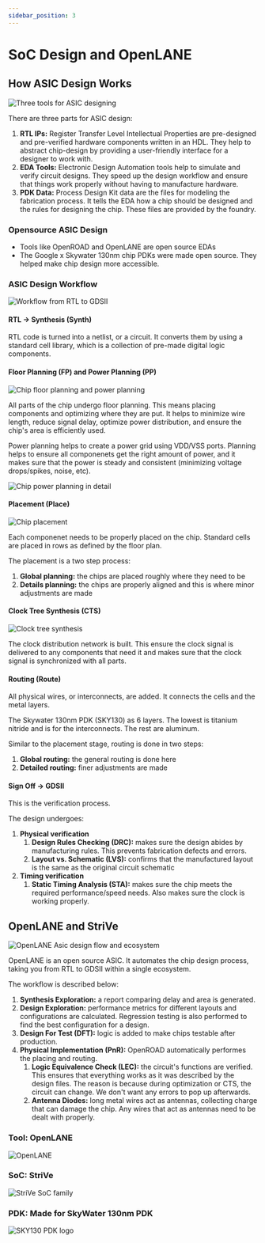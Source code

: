 ```yaml
---
sidebar_position: 3
---
```


# SoC Design and OpenLANE

## How ASIC Design Works

![Three tools for ASIC designing](./SoC-Design-and-Openlane-Images/asic-tools.png)

There are three parts for ASIC design:

1. **RTL IPs:** Register Transfer Level Intellectual Properties are pre-designed and pre-verified hardware components written in an HDL. They help to abstract chip-design by providing a user-friendly interface for a designer to work with.
2. **EDA Tools:** Electronic Design Automation tools help to simulate and verify circuit designs. They speed up the design workflow and ensure that things work properly without having to manufacture hardware.
3. **PDK Data:** Process Design Kit data are the files for modeling the fabrication process. It tells the EDA how a chip should be designed and the rules for designing the chip. These files are provided by the foundry.

### Opensource ASIC Design

* Tools like OpenROAD and OpenLANE are open source EDAs
* The Google x Skywater 130nm chip PDKs were made open source. They helped make chip design more accessible.

### ASIC Design Workflow

![Workflow from RTL to GDSII](./SoC-Design-and-Openlane-Images/RTL-to-GDSII.png)

#### RTL → Synthesis (Synth)

RTL code is turned into a netlist, or a circuit. It converts them by using a standard cell library, which is a collection of pre-made digital logic components.

#### Floor Planning (FP) and Power Planning (PP)

![Chip floor planning and power planning](./SoC-Design-and-Openlane-Images/chip-planning.png)

All parts of the chip undergo floor planning. This means placing components and optimizing where they are put. It helps to minimize wire length, reduce signal delay, optimize power distribution, and ensure the chip's area is efficiently used.

Power planning helps to create a power grid using VDD/VSS ports. Planning helps to ensure all componenets get the right amount of power, and it makes sure that the power is steady and consistent (minimizing voltage drops/spikes, noise, etc).

![Chip power planning in detail](./SoC-Design-and-Openlane-Images/power-planning.png)

#### Placement (Place)

![Chip placement](./SoC-Design-and-Openlane-Images/placement.png)

Each componenet needs to be properly placed on the chip. Standard cells are placed in rows as defined by the floor plan.

The placement is a two step process:

1. **Global planning:** the chips are placed roughly where they need to be
2. **Details planning:** the chips are properly aligned and this is where minor adjustments are made

#### Clock Tree Synthesis (CTS)

![Clock tree synthesis](./SoC-Design-and-Openlane-Images/cts.png)

The clock distribution network is built. This ensure the clock signal is delivered to any components that need it and makes sure that the clock signal is synchronized with all parts.

#### Routing (Route)

All physical wires, or interconnects, are added. It connects the cells and the metal layers.

The Skywater 130nm PDK (SKY130) as 6 layers. The lowest is titanium nitride and is for the interconnects. The rest are aluminum.

Similar to the placement stage, routing is done in two steps:

1. **Global routing:** the general routing is done here
2. **Detailed routing:** finer adjustments are made

#### Sign Off → GDSII

This is the verification process.

The design undergoes:

1. **Physical verification**
   1. **Design Rules Checking (DRC):** makes sure the design abides by manufacturing rules. This prevents fabrication defects and errors.
   2. **Layout vs. Schematic (LVS):** confirms that the manufactured layout is the same as the original circuit schematic
2. **Timing verification**
   1. **Static Timing Analysis (STA):** makes sure the chip meets the required performance/speed needs. Also makes sure the clock is working properly.

## OpenLANE and StriVe

![OpenLANE Asic design flow and ecosystem](./SoC-Design-and-Openlane-Images/OpenLANE-ASIC-flow.png)

OpenLANE is an open source ASIC. It automates the chip design process, taking you from RTL to GDSII within a single ecosystem.

The workflow is described below:

1. **Synthesis Exploration:** a report comparing delay and area is generated.
2. **Design Exploration:** performance metrics for different layouts and configurations are calculated. Regression testing is also performed to find the best configuration for a design.
3. **Design For Test (DFT):** logic is added to make chips testable after production.
4. **Physical Implementation (PnR):** OpenROAD automatically performes the placing and routing.
   1. **Logic Equivalence Check (LEC):** the circuit's functions are verified. This ensures that everything works as it was described by the design files. The reason is because during optimization or CTS, the circuit can change. We don't want any errors to pop up afterwards.
   2. **Antenna Diodes:** long metal wires act as antennas, collecting charge that can damage the chip. Any wires that act as antennas need to be dealt with properly.

### Tool: OpenLANE

![OpenLANE](./SoC-Design-and-Openlane-Images/OpenLANE.png)

### SoC: StriVe

![StriVe SoC family](./SoC-Design-and-Openlane-Images/StriVe.png)

### PDK: Made for SkyWater 130nm PDK

![SKY130 PDK logo](./SoC-Design-and-Openlane-Images/skywater130nm-logo.png)
